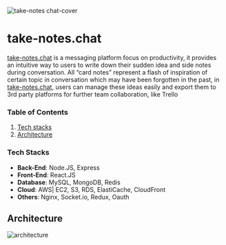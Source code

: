 ![take-notes chat-cover](https://user-images.githubusercontent.com/85784074/208057863-48d59286-a69a-4b96-8c1c-c86c8c456a0d.png)

# take-notes.chat

[take-notes.chat](https://take-notes.chat/) is a messaging platform focus on productivity, it provides an intuitive way to users to write down their sudden idea and side notes during conversation. All “card notes” represent a flash of inspiration of certain topic in conversation which may have been forgotten in the past, in [take-notes.chat](https://take-notes.chat/), users can manage these ideas easily and export them to 3rd party platforms for further team collaboration, like Trello

### Table of Contents

1. [Tech stacks](#tech-stacks)
2. [Architecture](#architecture)

### Tech Stacks

- **Back-End**: Node.JS, Express
- **Front-End**: React.JS
- **Database**: MySQL, MongoDB, Redis
- **Cloud**: AWS| EC2, S3, RDS, ElastiCache, CloudFront
- **Others**: Nginx, Socket.io, Redux, Oauth

## Architecture
![architecture](https://user-images.githubusercontent.com/85784074/208058134-0ab16694-eb66-42b3-94d4-a82593e437c5.png)
